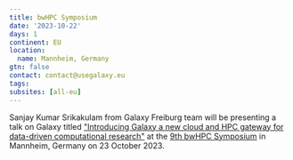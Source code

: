 ```yaml
---
title: bwHPC Symposium
date: '2023-10-22'
days: 1
continent: EU
location:
  name: Mannheim, Germany
gtn: false
contact: contact@usegalaxy.eu
tags:
subsites: [all-eu]
---
```


Sanjay Kumar Srikakulam from Galaxy Freiburg team will be presenting a talk on Galaxy titled ["Introducing Galaxy a new cloud and HPC gateway for data-driven computational research"](https://indico.scc.kit.edu/event/3635/contributions/14431/) at the [9th bwHPC Symposium](https://indico.scc.kit.edu/event/3635/) in Mannheim, Germany on 23 October 2023.
